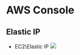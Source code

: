 # AWS Console

## Elastic IP
* EC2\Elastic IP
[<img src="https://i.imgur.com/g3UqK6M.png">](https://i.imgur.com/g3UqK6M.png)
